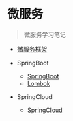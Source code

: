 # 微服务


> 微服务学习笔记

- [微服务框架](微服务/微服务框架.md)


- SpringBoot
  - [SpringBoot](微服务/SpringBoot/SpringBoot.md)
  - [Lombok](微服务/SpringBoot/Lombok.md)


- SpringCloud
  - [SpringCloud](微服务/SpringCloud/SpringCloud.md)